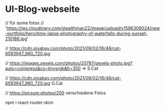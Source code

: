 # UI-Blog-webseite

// für some fotos
// 'https://res.cloudinary.com/stealthman22/image/upload/v1586308024/new-portfolio/hero/time-lapse-photography-of-waterfalls-during-sunset-210186.jpg'

// https://cdn.pixabay.com/photo/2021/09/02/16/48/cat-6593947_960_720.jpg

// https://images.pexels.com/photos/20787/pexels-photo.jpg?auto=compress&cs=tinysrgb&h=350  => S.Cat

// https://cdn.pixabay.com/photo/2021/09/02/16/48/cat-6593947_960_720.jpg G.Cat

// https://picsum.photos/200 verschiedene Fotos 

npm i react-router-dom 
